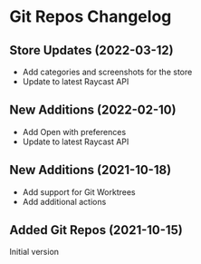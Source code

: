 # Git Repos Changelog

## Store Updates (2022-03-12)
- Add categories and screenshots for the store
- Update to latest Raycast API

## New Additions (2022-02-10)
- Add Open with preferences
- Update to latest Raycast API

## New Additions (2021-10-18)
- Add support for Git Worktrees
- Add additional actions

## Added Git Repos (2021-10-15)
Initial version